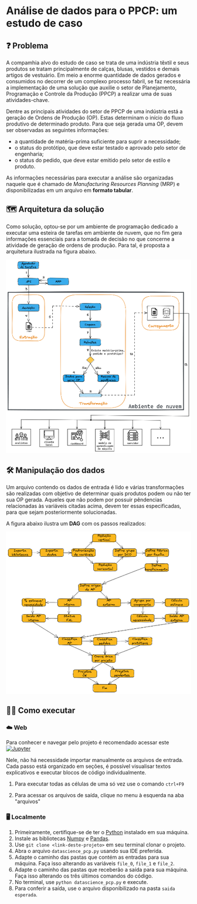 # Análise de dados para o PPCP: um estudo de caso

## ❓ Problema
A compamhia alvo do estudo de caso se trata de uma indústria têxtil e seus produtos se tratam principalmente de calças, blusas, vestidos e demais artigos de vestuário. Em meio a enorme quantidade de dados gerados e consumidos no decorrer de um complexo processo fabril, se faz necessária a implementação de uma solução que auxilie o setor de Planejamento, Programação e Controle da Produção (PPCP) a realizar uma de suas atividades-chave.

Dentre as principais atividades do setor de PPCP de uma indústria está a geração de Ordens de Produção (OP). Estas determinam o início do fluxo produtivo de determinado produto. Para que seja gerada uma OP, devem ser observadas as seguintes informações:
* a quantidade de matéria-prima suficiente para suprir a necessidade;
* o status do protótipo, que deve estar testado e aprovado pelo setor de engenharia;
* o status do pedido, que deve estar emitido pelo setor de estilo e produto.

As informações necessárias para executar a análise são organizadas naquele que é chamado de *Manufacturing Resources Planning* (MRP) e disponibilizadas em um arquivo em **formato tabular**. 

## 🗺️ Arquitetura da solução
Como solução, optou-se por um ambiente de programação dedicado a executar uma esteira de tarefas em ambiente de nuvem, que no fim gera informações essenciais para a tomada de decisão no que concerne a atividade de geração de ordens de produção. Para tal, é proposta a arquitetura ilustrada na figura abaixo.

<div align="center">
    <img width="600" title="Arquitetura" src="images/arq_tcc1.png"/>
</div>

## 🛠️ Manipulação dos dados
Um arquivo contendo os dados de entrada é lido e várias transformações são realizadas com objetivo de determinar quais produtos podem ou não ter sua OP gerada. Aqueles que não podem por possuir pêndencias relacionadas às variáveis citadas acima, devem ter essas especificadas, para que sejam posteriormente solucionadas. 

A figura abaixo ilustra um **DAG** com os passos realizados:


<div align="center">
    <img width="600" title="Arquitetura" src="images/fluxo-de-dados.png"/>
</div>

## 👷‍♀️ Como executar
### ☁️ Web
Para conhecer e navegar pelo projeto é recomendado acessar este [![Jupyter](https://img.shields.io/badge/-Notebook-191A1B?style=flat-square&logo=jupyter)](https://github.com/deborahmoreira/data_science_ind_40/blob/main/DataScience_PCP.ipynb)

Nele, não há necessidade importar manualmente os arquivos de entrada. Cada passo está organizado em seções, é possível visualisar textos explicativos e executar blocos de código individualmente. 
1. Para executar todas as células de uma só vez use o comando `ctrl+F9`

2. Para acessar os arquivos de saída, clique no menu à esquerda na aba "arquivos"

### 🖥️ Localmente
1. Primeiramente, certifique-se de ter o [Python](https://www.python.org/downloads/) instalado em sua máquina.
2. Instale as bibliotecas [Numpy](https://numpy.org/install/) e [Pandas](https://pandas.pydata.org/docs/getting_started/install.html).
3. Use `git clone <link-deste-projeto>` em seu terminal clonar o projeto.
4. Abra o arquivo `datascience_pcp.py` usando sua IDE preferida.
5. Adapte o caminho das pastas que contém as entradas para sua máquina. Faça isso alterando as variáveis `file_0`, `file_1` e `file_2`.
6. Adapte o caminho das pastas que receberão a saída para sua máquina. Faça isso alterando os três últimos comandos do código.
7. No terminal, use `python datascience_pcp.py` e execute.
8. Para conferir a saída, use o arquivo disponibilizado na pasta `saida esperada`.
